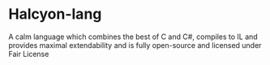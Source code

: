 # Halcyon-lang
A calm language which combines the best of C and C#, compiles to IL and provides maximal extendability and is fully open-source and licensed under Fair License
